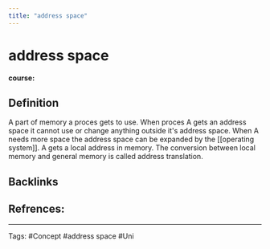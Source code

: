 ```yaml
---
title: "address space"
---
```


# address space
**course:**
## Definition
A part of memory a proces gets to use. When proces A gets an address space it cannot use or change anything outside it's address space. When A needs more space the address space can be expanded by the [[operating system]]. A gets a local address in memory. The conversion between local memory and general memory is called address translation. 
## Backlinks

## Refrences:

---
Tags: #Concept #address space #Uni 